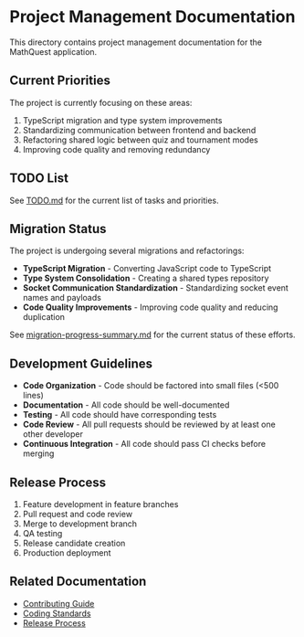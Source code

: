 # Project Management Documentation

This directory contains project management documentation for the MathQuest application.

## Current Priorities

The project is currently focusing on these areas:

1. TypeScript migration and type system improvements
2. Standardizing communication between frontend and backend
3. Refactoring shared logic between quiz and tournament modes
4. Improving code quality and removing redundancy

## TODO List

See [TODO.md](TODO.md) for the current list of tasks and priorities.

## Migration Status

The project is undergoing several migrations and refactorings:

- **TypeScript Migration** - Converting JavaScript code to TypeScript
- **Type System Consolidation** - Creating a shared types repository
- **Socket Communication Standardization** - Standardizing socket event names and payloads
- **Code Quality Improvements** - Improving code quality and reducing duplication

See [migration-progress-summary.md](migration-progress-summary.md) for the current status of these efforts.

## Development Guidelines

- **Code Organization** - Code should be factored into small files (<500 lines)
- **Documentation** - All code should be well-documented
- **Testing** - All code should have corresponding tests
- **Code Review** - All pull requests should be reviewed by at least one other developer
- **Continuous Integration** - All code should pass CI checks before merging

## Release Process

1. Feature development in feature branches
2. Pull request and code review
3. Merge to development branch
4. QA testing
5. Release candidate creation
6. Production deployment

## Related Documentation

- [Contributing Guide](contributing.md)
- [Coding Standards](coding-standards.md)
- [Release Process](release-process.md)
